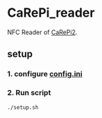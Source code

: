 # CaRePi_reader

NFC Reader of [CaRePi2](https://github.com/shmn7iii/CaRePi2).

## setup

### 1. configure [config.ini](/config.ini)

### 2. Run script

```bash
./setup.sh
```
